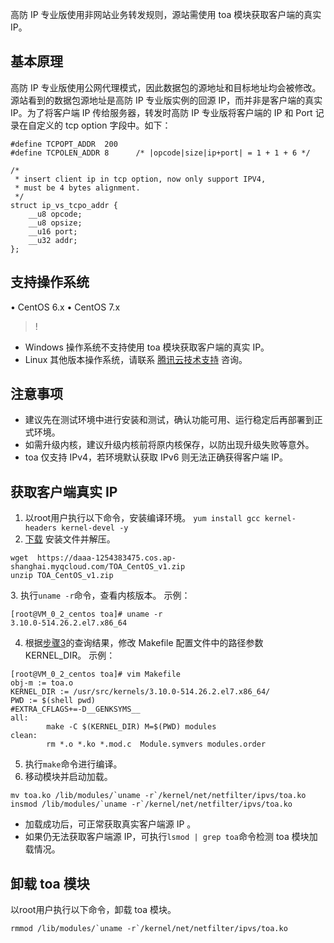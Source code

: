高防 IP 专业版使用非网站业务转发规则，源站需使用 toa 模块获取客户端的真实 IP。

## 基本原理
高防 IP 专业版使用公网代理模式，因此数据包的源地址和目标地址均会被修改。源站看到的数据包源地址是高防 IP 专业版实例的回源 IP，而并非是客户端的真实 IP。为了将客户端 IP 传给服务器，转发时高防 IP 专业版将客户端的 IP 和 Port 记录在自定义的 tcp option 字段中。如下：
```
#define TCPOPT_ADDR  200
#define TCPOLEN_ADDR 8      /* |opcode|size|ip+port| = 1 + 1 + 6 */

/*
 * insert client ip in tcp option, now only support IPV4,
 * must be 4 bytes alignment.
 */
struct ip_vs_tcpo_addr {
    __u8 opcode;
    __u8 opsize;
    __u16 port;
    __u32 addr;
};
```

## 支持操作系统
•	CentOS 6.x
•	CentOS 7.x
>!
- Windows 操作系统不支持使用 toa 模块获取客户端的真实 IP。
- Linux 其他版本操作系统，请联系 [腾讯云技术支持](https://cloud.tencent.com/about/connect) 咨询。

## 注意事项
- 建议先在测试环境中进行安装和测试，确认功能可用、运行稳定后再部署到正式环境。
- 如需升级内核，建议升级内核前将原内核保存，以防出现升级失败等意外。
-  toa 仅支持 IPv4，若环境默认获取 IPv6 则无法正确获得客户端 IP。

## 获取客户端真实 IP
1. 以root用户执行以下命令，安装编译环境。
`yum install gcc kernel-headers kernel-devel -y `
2. [下载](https://daaa-1254383475.cos.ap-shanghai.myqcloud.com/TOA_CentOS_v1.zip) 安装文件并解压。
 ```
wget  https://daaa-1254383475.cos.ap-shanghai.myqcloud.com/TOA_CentOS_v1.zip
unzip TOA_CentOS_v1.zip
 ```
 <span id="step3"></span>
3. 执行`uname -r`命令，查看内核版本。
 示例：
```
[root@VM_0_2_centos toa]# uname -r
3.10.0-514.26.2.el7.x86_64
```
4. 根据[步骤3](#step3)的查询结果，修改 Makefile 配置文件中的路径参数 KERNEL_DIR。
示例：
```
[root@VM_0_2_centos toa]# vim Makefile 
obj-m := toa.o
KERNEL_DIR := /usr/src/kernels/3.10.0-514.26.2.el7.x86_64/
PWD := $(shell pwd)
#EXTRA_CFLAGS+=-D__GENKSYMS__
all:
        make -C $(KERNEL_DIR) M=$(PWD) modules
clean:    
        rm *.o *.ko *.mod.c  Module.symvers modules.order
```
5. 执行`make`命令进行编译。
6. 移动模块并启动加载。
```
mv toa.ko /lib/modules/`uname -r`/kernel/net/netfilter/ipvs/toa.ko
insmod /lib/modules/`uname -r`/kernel/net/netfilter/ipvs/toa.ko
```
 - 加载成功后，可正常获取真实客户端源 IP 。
 - 如果仍无法获取客户端源 IP，可执行`lsmod | grep toa`命令检测 toa 模块加载情况。

## 卸载 toa 模块
以root用户执行以下命令，卸载 toa 模块。
```
rmmod /lib/modules/`uname -r`/kernel/net/netfilter/ipvs/toa.ko
```
